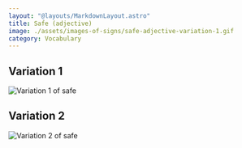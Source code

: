 ```yaml
---
layout: "@layouts/MarkdownLayout.astro"
title: Safe (adjective)
image: ./assets/images-of-signs/safe-adjective-variation-1.gif
category: Vocabulary
---
```


## Variation 1

![Variation 1 of safe](@signs/safe-adjective-variation-1.gif)

## Variation 2

![Variation 2 of safe](@signs/safe-adjective-variation-2.gif)
